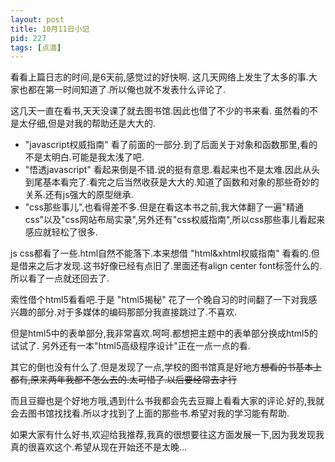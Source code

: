 ```yaml
---
layout: post
title: 10月11日小记
pid: 227
tags: [点滴]
---
```

看看上篇日志的时间,是6天前,感觉过的好快啊.
这几天网络上发生了太多的事.大家也都在第一时间知道了.所以俺也就不发表什么评论了.

这几天一直在看书,天天没课了就去图书馆.因此也借了不少的书来看.
虽然看的不是太仔细,但是对我的帮助还是大大的.

- "javascript权威指南" 看了前面的一部分.到了后面关于对象和函数那里,看的不是太明白.可能是我太浅了吧.
- "悟透javascript" 看起来倒是不错.说的挺有意思.看起来也不是太难.因此从头到尾基本看完了.看完之后当然收获是大大的.知道了函数和对象的那些奇妙的关系.还有js强大的原型继承.
- "css那些事儿",也看得差不多.但是在看这本书之前,我大体翻了一遍"精通css"以及"css网站布局实录",另外还有"css权威指南",所以css那些事儿看起来感应就轻松了很多.

js css都看了一些.html自然不能落下.本来想借 "html&xhtml权威指南" 看看的.但是借来之后才发现.这书好像已经有点旧了.里面还有align center font标签什么的.所以看了一点就还回去了.

索性借个html5看看吧.于是 "html5揭秘" 花了一个晚自习的时间翻了一下对我感兴趣的部分.对于多媒体的编码那部分我直接跳过了.不喜欢.

但是html5中的表单部分,我非常喜欢.呵呵.都想把主题中的表单部分换成html5的试试了.
另外还有一本"html5高级程序设计"正在一点一点的看.

其它的倒也没有什么了.但是发现了一点,学校的图书馆真是好地方~~想看的书基本上都有,原来两年我都不怎么去的.太可惜了.以后要经常去才行~~

而且豆瓣也是个好地方哦,遇到什么书我都会先去豆瓣上看看大家的评论.好的,我就会去图书馆找找看.所以才找到了上面的那些书.希望对我的学习能有帮助.

如果大家有什么好书,欢迎给我推荐,我真的很想要往这方面发展一下,因为我发现我真的很喜欢这个.希望从现在开始还不是太晚...
